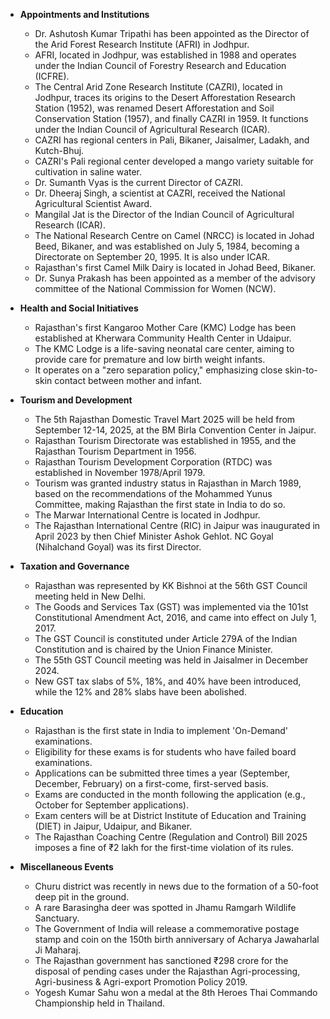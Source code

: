 *   **Appointments and Institutions**
    *   Dr. Ashutosh Kumar Tripathi has been appointed as the Director of the Arid Forest Research Institute (AFRI) in Jodhpur.
    *   AFRI, located in Jodhpur, was established in 1988 and operates under the Indian Council of Forestry Research and Education (ICFRE).
    *   The Central Arid Zone Research Institute (CAZRI), located in Jodhpur, traces its origins to the Desert Afforestation Research Station (1952), was renamed Desert Afforestation and Soil Conservation Station (1957), and finally CAZRI in 1959. It functions under the Indian Council of Agricultural Research (ICAR).
    *   CAZRI has regional centers in Pali, Bikaner, Jaisalmer, Ladakh, and Kutch-Bhuj.
    *   CAZRI's Pali regional center developed a mango variety suitable for cultivation in saline water.
    *   Dr. Sumanth Vyas is the current Director of CAZRI.
    *   Dr. Dheeraj Singh, a scientist at CAZRI, received the National Agricultural Scientist Award.
    *   Mangilal Jat is the Director of the Indian Council of Agricultural Research (ICAR).
    *   The National Research Centre on Camel (NRCC) is located in Johad Beed, Bikaner, and was established on July 5, 1984, becoming a Directorate on September 20, 1995. It is also under ICAR.
    *   Rajasthan's first Camel Milk Dairy is located in Johad Beed, Bikaner.
    *   Dr. Sunya Prakash has been appointed as a member of the advisory committee of the National Commission for Women (NCW).

*   **Health and Social Initiatives**
    *   Rajasthan's first Kangaroo Mother Care (KMC) Lodge has been established at Kherwara Community Health Center in Udaipur.
    *   The KMC Lodge is a life-saving neonatal care center, aiming to provide care for premature and low birth weight infants.
    *   It operates on a "zero separation policy," emphasizing close skin-to-skin contact between mother and infant.

*   **Tourism and Development**
    *   The 5th Rajasthan Domestic Travel Mart 2025 will be held from September 12-14, 2025, at the BM Birla Convention Center in Jaipur.
    *   Rajasthan Tourism Directorate was established in 1955, and the Rajasthan Tourism Department in 1956.
    *   Rajasthan Tourism Development Corporation (RTDC) was established in November 1978/April 1979.
    *   Tourism was granted industry status in Rajasthan in March 1989, based on the recommendations of the Mohammed Yunus Committee, making Rajasthan the first state in India to do so.
    *   The Marwar International Centre is located in Jodhpur.
    *   The Rajasthan International Centre (RIC) in Jaipur was inaugurated in April 2023 by then Chief Minister Ashok Gehlot. NC Goyal (Nihalchand Goyal) was its first Director.

*   **Taxation and Governance**
    *   Rajasthan was represented by KK Bishnoi at the 56th GST Council meeting held in New Delhi.
    *   The Goods and Services Tax (GST) was implemented via the 101st Constitutional Amendment Act, 2016, and came into effect on July 1, 2017.
    *   The GST Council is constituted under Article 279A of the Indian Constitution and is chaired by the Union Finance Minister.
    *   The 55th GST Council meeting was held in Jaisalmer in December 2024.
    *   New GST tax slabs of 5%, 18%, and 40% have been introduced, while the 12% and 28% slabs have been abolished.

*   **Education**
    *   Rajasthan is the first state in India to implement 'On-Demand' examinations.
    *   Eligibility for these exams is for students who have failed board examinations.
    *   Applications can be submitted three times a year (September, December, February) on a first-come, first-served basis.
    *   Exams are conducted in the month following the application (e.g., October for September applications).
    *   Exam centers will be at District Institute of Education and Training (DIET) in Jaipur, Udaipur, and Bikaner.
    *   The Rajasthan Coaching Centre (Regulation and Control) Bill 2025 imposes a fine of ₹2 lakh for the first-time violation of its rules.

*   **Miscellaneous Events**
    *   Churu district was recently in news due to the formation of a 50-foot deep pit in the ground.
    *   A rare Barasingha deer was spotted in Jhamu Ramgarh Wildlife Sanctuary.
    *   The Government of India will release a commemorative postage stamp and coin on the 150th birth anniversary of Acharya Jawaharlal Ji Maharaj.
    *   The Rajasthan government has sanctioned ₹298 crore for the disposal of pending cases under the Rajasthan Agri-processing, Agri-business & Agri-export Promotion Policy 2019.
    *   Yogesh Kumar Sahu won a medal at the 8th Heroes Thai Commando Championship held in Thailand.